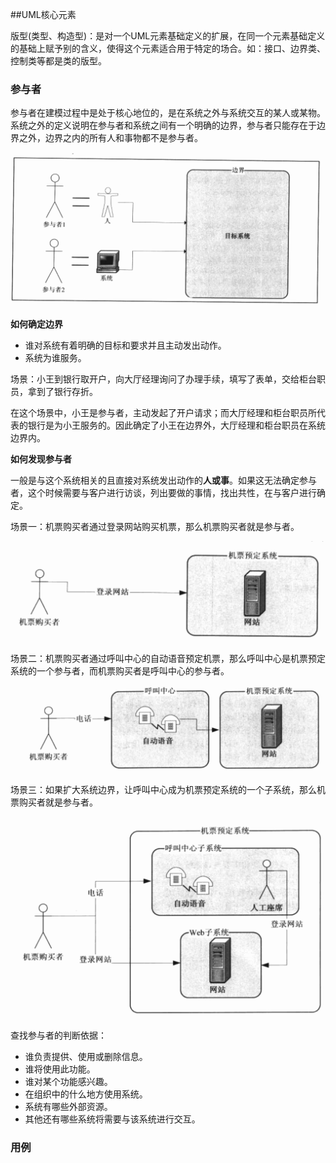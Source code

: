 ##UML核心元素

版型(类型、构造型)：是对一个UML元素基础定义的扩展，在同一个元素基础定义的基础上赋予别的含义，使得这个元素适合用于特定的场合。如：接口、边界类、控制类等都是类的版型。



### 参与者

参与者在建模过程中是处于核心地位的，是在系统之外与系统交互的某人或某物。系统之外的定义说明在参与者和系统之间有一个明确的边界，参与者只能存在于边界之外，边界之内的所有人和事物都不是参与者。

![](../images/uml/4.png)

**如何确定边界**

* 谁对系统有着明确的目标和要求并且主动发出动作。
* 系统为谁服务。

场景：小王到银行取开户，向大厅经理询问了办理手续，填写了表单，交给柜台职员，拿到了银行存折。

在这个场景中，小王是参与者，主动发起了开户请求；而大厅经理和柜台职员所代表的银行是为小王服务的。因此确定了小王在边界外，大厅经理和柜台职员在系统边界内。

**如何发现参与者**

一般是与这个系统相关的且直接对系统发出动作的**人或事**。如果这无法确定参与者，这个时候需要与客户进行访谈，列出要做的事情，找出共性，在与客户进行确定。

场景一：机票购买者通过登录网站购买机票，那么机票购买者就是参与者。

![](../images/uml/5.png)

场景二：机票购买者通过呼叫中心的自动语音预定机票，那么呼叫中心是机票预定系统的一个参与者，而机票购买者是呼叫中心的参与者。

![](../images/uml/6.png)

场景三：如果扩大系统边界，让呼叫中心成为机票预定系统的一个子系统，那么机票购买者就是参与者。

![](../images/uml/7.png)

查找参与者的判断依据：

* 谁负责提供、使用或删除信息。
* 谁将使用此功能。
* 谁对某个功能感兴趣。
* 在组织中的什么地方使用系统。
* 系统有哪些外部资源。
* 其他还有哪些系统将需要与该系统进行交互。

### 用例

